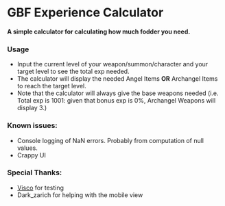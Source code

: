 # GBF Experience Calculator
 **A simple calculator for calculating how much fodder you need.**

### Usage
- Input the current level of your weapon/summon/character and your target level to see the total exp needed.
- The calculator will display the needed Angel Items **OR** Archangel Items to reach the target level.
- Note that the calculator will always give the base weapons needed (i.e. Total exp is 1001: given that bonus exp is 0%, Archangel Weapons will display 3.)

### Known issues:
 - Console logging of NaN errors. Probably from computation of null values.
 - Crappy UI
 
 ### Special Thanks:
 -  [Visco](https://github.com/IAmVisco) for testing
 - Dark_zarich for helping with the mobile view
